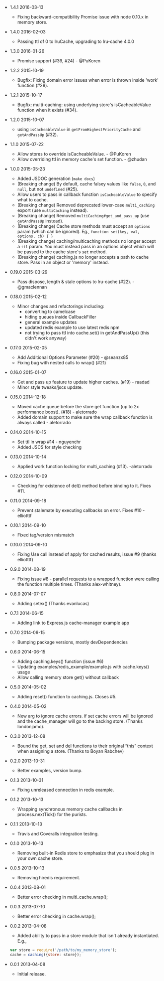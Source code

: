 - 1.4.1 2016-03-13
  - Fixing backward-compatibility Promise issue with node 0.10.x in memory store.

- 1.4.0 2016-02-03
  - Passing ttl of 0 to lruCache, upgrading to lru-cache 4.0.0

- 1.3.0 2016-01-26
  - Promise support (#39, #24) - @PuKoren

- 1.2.2 2015-10-19
  - Bugfix: Fixing domain error issues when error is thrown inside 'work' function (#28).

- 1.2.1 2015-10-17
  - Bugfix: multi-caching: using underlying store's isCacheableValue function when it exists (#34).

- 1.2.0 2015-10-07
  - using `isCacheableValue` in `getFromHighestPriorityCache` and `getAndPassUp` (#32).

- 1.1.0 2015-07-22
  - Allow stores to override isCacheableValue. - @PuKoren
  - Allow overriding ttl in memory cache's set function. - @zhudan

- 1.0.0 2015-05-23
  - Added JSDOC generation (`make docs`)
  - (Breaking change) By default, cache falsey values like `false`, `0`, and `null`, but not `undefined` (#25).
  - Allow users to pass in callback function `isCacheableValue` to specify what to cache.
  - (Breaking change) Removed deprecated lower-case `multi_caching` export (use `multiCaching` instead).
  - (Breaking change) Removed `multiCaching#get_and_pass_up` (use `getAndPassUp` instead).
  - (Breaking change) Cache store methods must accept an `options` param (which can be ignored). Eg.,
       `function set(key, val, options, cb) { }`
  - (Breaking change) caching/multicaching methods no longer accept a `ttl` param. You must instead pass
     in an options object which will be passed to the cache store's `set` method.
  - (Breaking change) caching.js no longer accepts a path to cache store. Pass in an object or 'memory' instead.

- 0.19.0 2015-03-29
  - Pass dispose, length & stale options to lru-cache (#22). - @gmaclennan

- 0.18.0 2015-02-12
  - Minor changes and refactorings including:
    - converting to camelcase
    - hiding queues inside CallbackFiller
    - general example updates
    - updated redis example to use latest redis npm
    - not trying to pass ttl into cache.set() in getAndPassUp() (this didn't
      work anyway)

- 0.17.0 2015-02-05
  - Add Additional Options Parameter (#20) - @seanzx85
  - Fixing bug with nested calls to wrap() (#21)

- 0.16.0 2015-01-07
  - Get and pass up feature to update higher caches. (#19) - raadad
  - Minor style tweaks/jscs update.

- 0.15.0 2014-12-18
  - Moved cache queue before the store get function (up to 2x performance boost). (#18) - aletorrado
  - Added domain support to make sure the wrap callback function is always called - aletorrado

- 0.14.0 2014-10-15
  - Set ttl in wrap #14 - nguyenchr
  - Added JSCS for style checking

- 0.13.0 2014-10-14
  - Applied work function locking for multi_caching (#13). -aletorrado

- 0.12.0 2014-10-09
  - Checking for existence of del() method before binding to it. Fixes #11.

- 0.11.0 2014-09-18
  - Prevent stalemate by executing callbacks on error. Fixes #10 - elliotttf

- 0.10.1 2014-09-10
  - Fixed tag/version mismatch

- 0.10.0 2014-09-10
  - Fixing Use call instead of apply for cached results, issue #9 (thanks elliotttf)

- 0.9.0 2014-08-19
  - Fixing issue #8 - parallel requests to a wrapped function were calling the
    function multiple times. (Thanks alex-whitney).

- 0.8.0 2014-07-07
  - Adding setex() (Thanks evanlucas)

- 0.7.1 2014-06-15
  - Adding link to Express.js cache-manager example app

- 0.7.0 2014-06-15
  - Bumping package versions, mostly devDependencies

- 0.6.0 2014-06-15
  - Adding caching.keys() function (issue #6)
  - Updating examples/redis_example/example.js with cache.keys() usage
  - Allow calling memory store get() without callback

- 0.5.0 2014-05-02
  - Adding reset() function to caching.js.  Closes #5.

- 0.4.0 2014-05-02
  - New arg to ignore cache errors. if set cache errors will be ignored
    and the cache_manager will go to the backing store. (Thanks londonjamo).

- 0.3.0 2013-12-08
  - Bound the get, set and del functions to their original “this” context when assigning a store.
    (Thanks to Boyan Rabchev)

- 0.2.0 2013-10-31
  - Better examples, version bump.

- 0.1.3 2013-10-31
  - Fixing unreleased connection in redis example.

- 0.1.2 2013-10-13
  - Wrapping synchronous memory cache callbacks in process.nextTick() for the purists.

- 0.1.1 2013-10-13
  - Travis and Coveralls integration testing.

- 0.1.0 2013-10-13
  - Removing built-in Redis store to emphasize that you should plug in your own
    cache store.

- 0.0.5 2013-10-13
  - Removing hiredis requirement.

- 0.0.4 2013-08-01
  - Better error checking in multi_cache.wrap();

- 0.0.3 2013-07-10
  - Better error checking in cache.wrap();

- 0.0.2 2013-04-08
  - Added ability to pass in a store module that isn't already instantiated. E.g.,

  ```javascript
  var store = require('/path/to/my_memory_store');
  cache = caching({store: store});
  ```
- 0.0.1 2013-04-08
  - Initial release.
